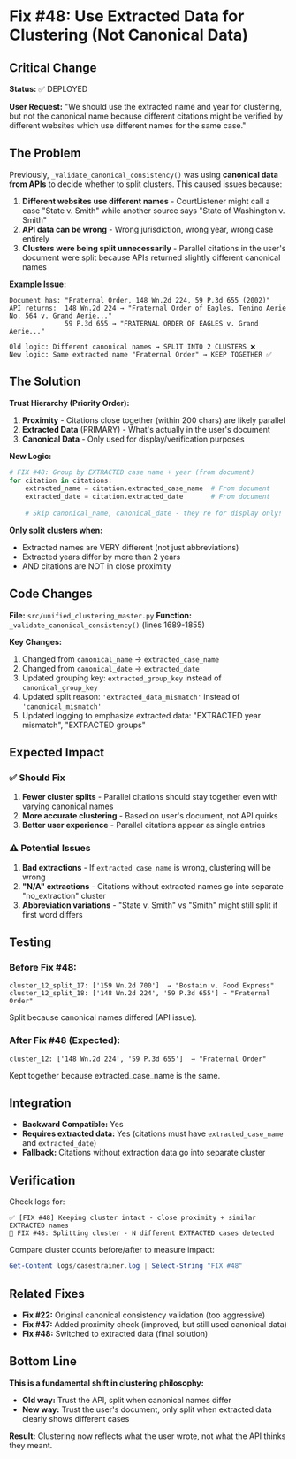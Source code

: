 # Fix #48: Use Extracted Data for Clustering (Not Canonical Data)

## Critical Change

**Status:** ✅ DEPLOYED

**User Request:** "We should use the extracted name and year for clustering, but not the canonical name because different citations might be verified by different websites which use different names for the same case."

## The Problem

Previously, `_validate_canonical_consistency()` was using **canonical data from APIs** to decide whether to split clusters. This caused issues because:

1. **Different websites use different names** - CourtListener might call a case "State v. Smith" while another source says "State of Washington v. Smith"
2. **API data can be wrong** - Wrong jurisdiction, wrong year, wrong case entirely
3. **Clusters were being split unnecessarily** - Parallel citations in the user's document were split because APIs returned slightly different canonical names

**Example Issue:**
```
Document has: "Fraternal Order, 148 Wn.2d 224, 59 P.3d 655 (2002)"
API returns:  148 Wn.2d 224 → "Fraternal Order of Eagles, Tenino Aerie No. 564 v. Grand Aerie..."
              59 P.3d 655 → "FRATERNAL ORDER OF EAGLES v. Grand Aerie..."
              
Old logic: Different canonical names → SPLIT INTO 2 CLUSTERS ❌
New logic: Same extracted name "Fraternal Order" → KEEP TOGETHER ✅
```

## The Solution

**Trust Hierarchy (Priority Order):**
1. **Proximity** - Citations close together (within 200 chars) are likely parallel
2. **Extracted Data** (PRIMARY) - What's actually in the user's document
3. **Canonical Data** - Only used for display/verification purposes

**New Logic:**
```python
# FIX #48: Group by EXTRACTED case name + year (from document)
for citation in citations:
    extracted_name = citation.extracted_case_name  # From document
    extracted_date = citation.extracted_date       # From document
    
    # Skip canonical_name, canonical_date - they're for display only!
```

**Only split clusters when:**
- Extracted names are VERY different (not just abbreviations)
- Extracted years differ by more than 2 years
- AND citations are NOT in close proximity

## Code Changes

**File:** `src/unified_clustering_master.py`
**Function:** `_validate_canonical_consistency()` (lines 1689-1855)

**Key Changes:**
1. Changed from `canonical_name` → `extracted_case_name`
2. Changed from `canonical_date` → `extracted_date`
3. Updated grouping key: `extracted_group_key` instead of `canonical_group_key`
4. Updated split reason: `'extracted_data_mismatch'` instead of `'canonical_mismatch'`
5. Updated logging to emphasize extracted data: "EXTRACTED year mismatch", "EXTRACTED groups"

## Expected Impact

### ✅ Should Fix
1. **Fewer cluster splits** - Parallel citations should stay together even with varying canonical names
2. **More accurate clustering** - Based on user's document, not API quirks
3. **Better user experience** - Parallel citations appear as single entries

### ⚠️ Potential Issues
1. **Bad extractions** - If `extracted_case_name` is wrong, clustering will be wrong
2. **"N/A" extractions** - Citations without extracted names go into separate "no_extraction" cluster
3. **Abbreviation variations** - "State v. Smith" vs "Smith" might still split if first word differs

## Testing

### Before Fix #48:
```
cluster_12_split_17: ['159 Wn.2d 700']  → "Bostain v. Food Express"
cluster_12_split_18: ['148 Wn.2d 224', '59 P.3d 655'] → "Fraternal Order"
```
Split because canonical names differed (API issue).

### After Fix #48 (Expected):
```
cluster_12: ['148 Wn.2d 224', '59 P.3d 655']  → "Fraternal Order"
```
Kept together because extracted_case_name is the same.

## Integration

- **Backward Compatible:** Yes
- **Requires extracted data:** Yes (citations must have `extracted_case_name` and `extracted_date`)
- **Fallback:** Citations without extraction data go into separate cluster

## Verification

Check logs for:
```
✅ [FIX #48] Keeping cluster intact - close proximity + similar EXTRACTED names
🔴 FIX #48: Splitting cluster - N different EXTRACTED cases detected
```

Compare cluster counts before/after to measure impact:
```powershell
Get-Content logs/casestrainer.log | Select-String "FIX #48"
```

## Related Fixes

- **Fix #22:** Original canonical consistency validation (too aggressive)
- **Fix #47:** Added proximity check (improved, but still used canonical data)
- **Fix #48:** Switched to extracted data (final solution)

## Bottom Line

**This is a fundamental shift in clustering philosophy:**
- **Old way:** Trust the API, split when canonical names differ
- **New way:** Trust the user's document, only split when extracted data clearly shows different cases

**Result:** Clustering now reflects what the user wrote, not what the API thinks they meant.

